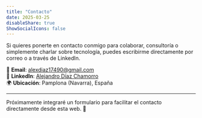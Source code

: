 ```yaml
---
title: "Contacto"
date: 2025-03-25
disableShare: true
ShowSocialIcons: false
---
```


Si quieres ponerte en contacto conmigo para colaborar, consultoría o simplemente charlar sobre tecnología, puedes escribirme directamente por correo o a través de LinkedIn.

📧 **Email**: [alexdiaz17490@gmail.com](mailto:alexdiaz17490@gmail.com)  
🔗 **LinkedIn**: [Alejandro Díaz Chamorro](https://www.linkedin.com/in/alejandro-dch/)  
🌍 **Ubicación**: Pamplona (Navarra), España  

---

Próximamente integraré un formulario para facilitar el contacto directamente desde esta web. 🚀
